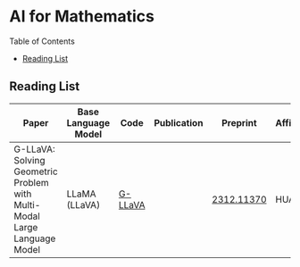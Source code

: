 # AI for Mathematics

Table of Contents

- [Reading List](#reading-list)

## Reading List

| Paper        | Base Language Model | Code                                      | Publication | Preprint | Affiliation |
| ------------ | ------------------- | ----------------------------------------- | ----------- | -------- | ----------- |
| G-LLaVA: Solving Geometric Problem with Multi-Modal Large Language Model |           LLaMA (LLaVA)          | [G-LLaVA](https://github.com/pipilurj/G-LLaVA) |          |     [2312.11370](https://arxiv.org/abs/2312.11370)        | HUAWEI      |
